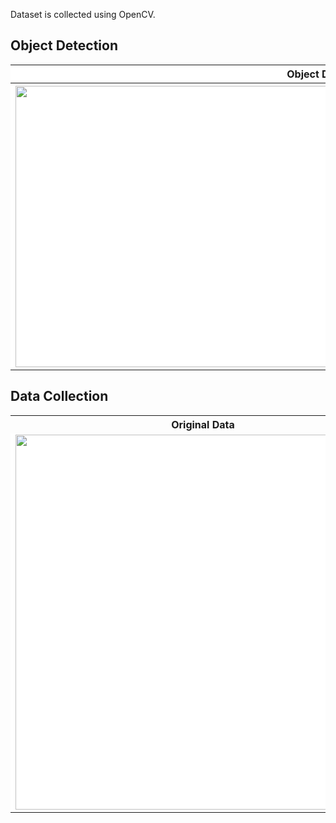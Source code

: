 Dataset is collected using OpenCV.

<h2>Object Detection</h2>


<table>
  <tr>
    <th colspan="2" style="background-color:#FFFFFF">Object Detection</th>
  </tr>
  <tr>
    <th colspan="2" style="background-color:#FFFFFF"><img src="https://user-images.githubusercontent.com/97990136/162030617-fe1cb8a4-8ad7-4b20-8a5d-7775bc31db11.gif" width="1000" height="450" align="center"/></th>
   
  </tr>
</table>


<h2>Data Collection</h2>

<table>
  <tr>
    <th>Original Data</th>
    <th>Augmented Data</th>
  </tr>
  <tr>
    <td style="background-color:#FFFFFF"><img src="https://user-images.githubusercontent.com/97990136/160792466-6f5a3c98-7af0-46eb-999d-1ae603d12c46.jpg" width="600" height="600" align="center"/></td>
    <td style="background-color:#FFFFFF"><img src="https://user-images.githubusercontent.com/97990136/160792251-b872c935-836d-49a2-9856-182de7f4a200.jpg" width="600" height="600" align="center"/></td
  </tr>
</table>


